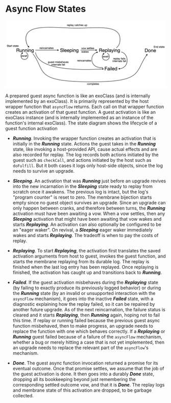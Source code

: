 # Async Flow States

![async flow state diagram](./async-flow-states.png)

 A prepared guest async function is like an exoClass (and is internally implemented by an exoClass). It is primarily represented by the host wrapper function that `asyncFlow` returns. Each call on that wrapper function creates an activation of that guest function. A guest activation is like an exoClass instance (and is internally implemented as an instance of the function's internal exoClass). The state diagram shows the lifecycle of a guest function activation

- ***Running***. Invoking the wrapper function creates an activation that is initially in the ***Running*** state. Actions the guest takes in the ***Running*** state, like invoking a host-provided API, cause actual effects and are also recorded for replay. The log records both actions initiated by the guest such as `checkCall`, and actions initiated by the host such as `doFulfill`. But it both cases it logs only host-side objects, since the log needs to survive an upgrade.

- ***Sleeping***. An activation that was ***Running*** just before an upgrade revives into the new incarnation in the ***Sleeping*** state ready to replay from scratch once it awakens. The previous log is intact, but the log's "program counter" is reset to zero. The membrane bijection starts empty since no guest object survives an upgrade. Since an upgrade can only happen between cranks, and therefore between turns, the ***Running*** activation must have been awaiting a vow. When a vow settles, then any ***Sleeping*** activation that might have been awaiting that vow wakes and starts ***Replaying***. An activation can also optionally be configured to be an "eager waker". On revival, a ***Sleeping*** eager waker immediately wakes and starts ***Replaying***. The tradeoff is when to pay the costs of replay.

- ***Replaying***. To start ***Replaying***, the activation first translates the saved activation arguments from host to guest, invokes the guest function, and starts the membrane replaying from its durable log. The replay is finished when the last log entry has been replayed. Once replaying is finished, the activation has caught up and transitions back to ***Running***.

- ***Failed***. If the guest activation misbehaves during the ***Replaying*** state (by failing to exactly produce its previously logged behavior) or during the ***Running*** state (by an invalid or unsupported interaction with the `asyncFlow` mechanism), it goes into the inactive ***Failed*** state, with a diagnostic explaining how the replay failed, so it can be repaired by another future upgrade. As of the next reincarnation, the failure status is cleared and it starts ***Replaying***, then ***Running*** again, hoping not to fail this time. If replay or running failed because the previous guest async function misbehaved, then to make progress, an upgrade needs to replace the function with one which behaves correctly. If a ***Replaying*** or ***Running*** guest failed because of a failure of the `asyncFlow` mechanism, whether a bug or merely hitting a case that is not yet implemented, then an upgrade needs to replace the relevant part of the `asyncFlow`'s mechanism.

- ***Done***. The guest async function invocation returned a promise for its eventual outcome. Once that promise settles, we assume that the job of the guest activation is done. It then goes into a durably ***Done*** state, dropping all its bookkeeping beyond just remembering the corresponding settled outcome vow, and that it is ***Done***. The replay logs and membrane state of this activation are dropped, to be garbage collected.
  